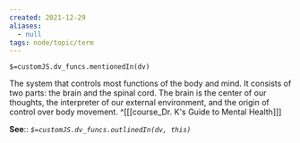 ```yaml
---
created: 2021-12-29 
aliases:
  - null
tags: node/topic/term
---
```

`$=customJS.dv_funcs.mentionedIn(dv)`

The system that controls most functions of the body and mind. It consists of two parts: the brain and the spinal cord. The brain is the center of our thoughts, the interpreter of our external environment, and the origin of control over body movement.
 ^[[[course_Dr. K's Guide to Mental Health]]]

**See**::
*`$=customJS.dv_funcs.outlinedIn(dv, this)`*